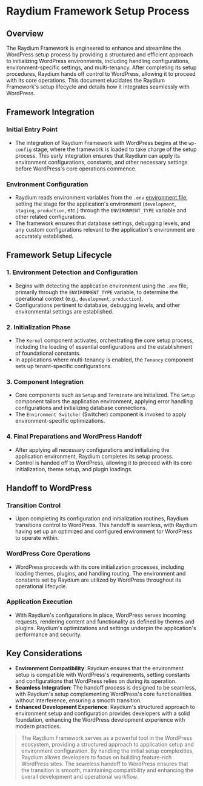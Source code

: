 # Raydium Framework Setup Process

## Overview

The Raydium Framework is engineered to enhance and streamline the WordPress setup process by providing a structured and efficient approach to initializing WordPress environments, including handling configurations, environment-specific settings, and multi-tenancy. After completing its setup procedures, Raydium hands off control to WordPress, allowing it to proceed with its core operations. This document elucidates the Raydium Framework's setup lifecycle and details how it integrates seamlessly with WordPress.

## Framework Integration

### Initial Entry Point
- The integration of Raydium Framework with WordPress begins at the `wp-config` stage, where the framework is loaded to take charge of the setup process. This early integration ensures that Raydium can apply its environment configurations, constants, and other necessary settings before WordPress's core operations commence.

### Environment Configuration
- Raydium reads environment variables from the `.env` [environment file](../customization/environment-file), setting the stage for the application's environment (`development`, `staging`, `production`, etc.) through the `ENVIRONMENT_TYPE` variable and other related configurations.
- The framework ensures that database settings, debugging levels, and any custom configurations relevant to the application's environment are accurately established.

## Framework Setup Lifecycle

### 1. **Environment Detection and Configuration**
   - Begins with detecting the application environment using the `.env` file, primarily through the `ENVIRONMENT_TYPE` variable, to determine the operational context (e.g., `development`, `production`).
   - Configurations pertinent to database, debugging levels, and other environmental settings are established.

### 2. **Initialization Phase**
   - The `Kernel` component activates, orchestrating the core setup process, including the loading of essential configurations and the establishment of foundational constants.
   - In applications where multi-tenancy is enabled, the `Tenancy` component sets up tenant-specific configurations.

### 3. **Component Integration**
   - Core components such as `Setup` and `Terminate` are initialized. The `Setup` component tailors the application environment, applying error handling configurations and initializing database connections.
   - The `Environment Switcher` (Switcher) component is invoked to apply environment-specific optimizations.

### 4. **Final Preparations and WordPress Handoff**
   - After applying all necessary configurations and initializing the application environment, Raydium completes its setup process.
   - Control is handed off to WordPress, allowing it to proceed with its core initialization, theme setup, and plugin loadings.

## Handoff to WordPress

### Transition Control
- Upon completing its configuration and initialization routines, Raydium transitions control to WordPress. This handoff is seamless, with Raydium having set up an optimized and configured environment for WordPress to operate within.

### WordPress Core Operations
- WordPress proceeds with its core initialization processes, including loading themes, plugins, and handling routing. The environment and constants set by Raydium are utilized by WordPress throughout its operational lifecycle.

### Application Execution
- With Raydium's configurations in place, WordPress serves incoming requests, rendering content and functionality as defined by themes and plugins. Raydium's optimizations and settings underpin the application's performance and security.

## Key Considerations

- **Environment Compatibility**: Raydium ensures that the environment setup is compatible with WordPress's requirements, setting constants and configurations that WordPress relies on during its operation.
- **Seamless Integration**: The handoff process is designed to be seamless, with Raydium's setup complementing WordPress's core functionalities without interference, ensuring a smooth transition.
- **Enhanced Development Experience**: Raydium's structured approach to environment setup and configuration provides developers with a solid foundation, enhancing the WordPress development experience with modern practices.

> The Raydium Framework serves as a powerful tool in the WordPress ecosystem, providing a structured approach to application setup and environment configuration. By handling the initial setup complexities, Raydium allows developers to focus on building feature-rich WordPress sites. The seamless handoff to WordPress ensures that the transition is smooth, maintaining compatibility and enhancing the overall development and operational workflow.
